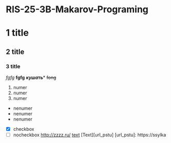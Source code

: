 # RIS-25-3B-Makarov-Programing
# 1 title
## 2 title ##
### 3 title
*fgfg*
 **fgfg** 
 ***куша*ть***
~~fong~~
1. numer
2. numer
3. numer
* nenumer
* nenumer
* nenumer
- [x] checkbox
- [ ] nocheckbox
<http://zzzz.ru/>
[text](http:// " comment")
[Text][url_pstu]
[url_pstu]: https://ssylka
